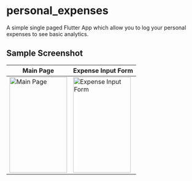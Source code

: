 # personal_expenses

A simple single paged Flutter App which allow you to log your personal expenses to see basic analytics.

## Sample Screenshot

**Main Page** | **Expense Input Form** 
------------ | ------------- 
<img src="https://i.imgur.com/nN6CAGC.png" alt="Main Page" width="150" height="250"/> | <img src="https://i.imgur.com/4LDLUP5.png" alt="Expense Input Form" width="150" height="250"/>
